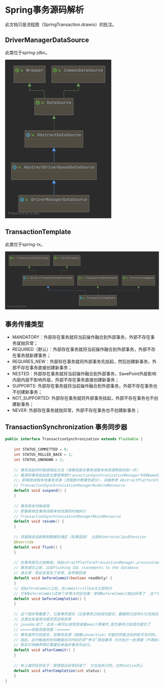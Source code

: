 # Spring事务源码解析

此文档只是流程图（SpringTransaction.drawio）的批注。



## DriverManagerDataSource

此类位于spring-jdbc。

![](img/UML-DriverManagerDataSource.png)



## TransactionTemplate

此类位于spring-tx。

![](img/UML-TransactionTemplate.png)



## 事务传播类型

+ MANDATORY：外部存在事务就将当前操作融合到外部事务，外部不存在事务就抛异常；
+ REQUIRED（默认）：外部存在事务就将当前操作融合到外部事务，外部不存在事务就新建事务；
+ REQUIRES_NEW：外部存在事务就将外部事务先挂起，然后创建新事务，外部不存在事务直接创建新事务；
+ NESTED：外部存在事务就将当前操作融合到外部事务，SavePoint外层影响内层内层不影响外层，外部不存在事务直接创建新事务；
+ SUPPORTS: 外部存在事务就将当前操作融合到外部事务，外部不存在事务也不创建新事务；
+ NOT_SUPPORTED: 外部存在事务就将外部事务挂起，外部不存在事务也不创建新事务；
+ NEVER: 外部存在事务就抛异常，外部不存在事务也不创建新事务；



## TransactionSynchronization 事务同步器

```java
public interface TransactionSynchronization extends Flushable {

	int STATUS_COMMITTED = 0;
	int STATUS_ROLLED_BACK = 1;
	int STATUS_UNKNOWN = 2;

	// 事务挂起的时候调用此方法（准确说是在事务线程本地资源释放的前一步）
	// 看源码事务挂起是主要是释放TransactionSynchronizationManager中的NamedTheadLocal资源
    //，即释放线程本地事务资源（流程图中橙黄色部分），详细参考 AbstractPlatformTransactionManager#suspend()
	// TransactionSynchronizationManager#unbindResource
	default void suspend() {
	}
    
	// 事务恢复时候调用
    // 即重新绑定事务线程本地资源的时候执行
	// TransactionSynchronizationManager#bindResource
	default void resume() {
	}

	// 将基础会话刷新到数据存储区（如果适用） 比如Hibernate/Jpa的session
	@Override
	default void flush() {
	}

	// 在事务提交之前触发。在AbstractPlatformTransactionManager.processCommit方法里 commit之前触发
	// 事务提交之前，比如flushing SQL statements to the database
	// 请注意：若此处发生了异常，会导致回滚
	default void beforeCommit(boolean readOnly) {
	}
	// 在beforeCommit之后，在commit/rollback之前执行
	// 它和beforeCommit还有个非常大的区别是：即使beforeCommit抛出异常了  这个也会执行
	default void beforeCompletion() {
	}

	// 这个就非常重要了，它是事务提交（注意事务已经成功提交，数据库已经持久化完成这条数据了）后执行  
    // 注意此处是成功提交而没有异常
	// javadoc说了：此处一般可以发短信或者email等操作,因为事务已经成功提交了
	// =====但是但是但是：======
	// 事务虽然已经提交，但事务资源（链接connection）可能仍然是活动的和可访问的。
	// 因此，此时触发的任何数据访问代码仍将“参与”原始事务 允许执行一些清理（不再执行提交操作！）
	// 除非它明确声明它需要在单独的事务中运行。
	default void afterCommit() {
	}

	// 和上面的区别在于：即使抛出异常回滚了  它也会执行的。它的notice同上
	default void afterCompletion(int status) {
	}
}
```

